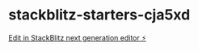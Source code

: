 # stackblitz-starters-cja5xd

[Edit in StackBlitz next generation editor ⚡️](https://stackblitz.com/~/github.com/Chopx-design/stackblitz-starters-cja5xd)